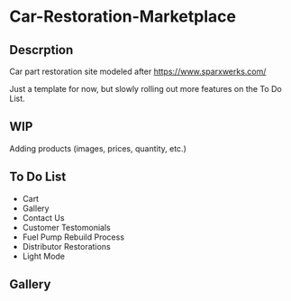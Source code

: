 # Car-Restoration-Marketplace

## Descrption

Car part restoration site modeled after https://www.sparxwerks.com/

Just a template for now, but slowly rolling out more features on the To Do List.

## WIP

Adding products (images, prices, quantity, etc.)

## To Do List

- Cart
- Gallery
- Contact Us
- Customer Testomonials
- Fuel Pump Rebuild Process
- Distributor Restorations
- Light Mode

## Gallery


